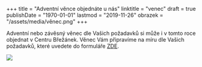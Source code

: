 +++
title = "Adventní věnce objednáte u nás"
linktitle = "venec"
draft = true
publishDate = "1970-01-01"
lastmod = "2019-11-26"
obrazek = "/assets/media/věnec.png"
+++

Adventní nebo závěsný věnec dle Vašich požadavků si může i v tomto roce objednat v Centru Břežánek. Věnec Vám připravíme na míru dle Vašich požadavků, které uvedete do formuláře [ZDE](https://docs.google.com/forms/d/e/1FAIpQLScyn-1xMLvg9aqCccJ_FH5JSu76qHvJVVga2nhQhJg5BvGIlg/viewform).

![](/assets/media/2019-11-27_Adventní_věnec_na_míru_CB.jpg)
